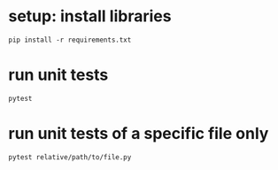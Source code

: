 # setup: install libraries
`pip install -r requirements.txt`

# run unit tests
`pytest`

# run unit tests of a specific file only
`pytest relative/path/to/file.py`